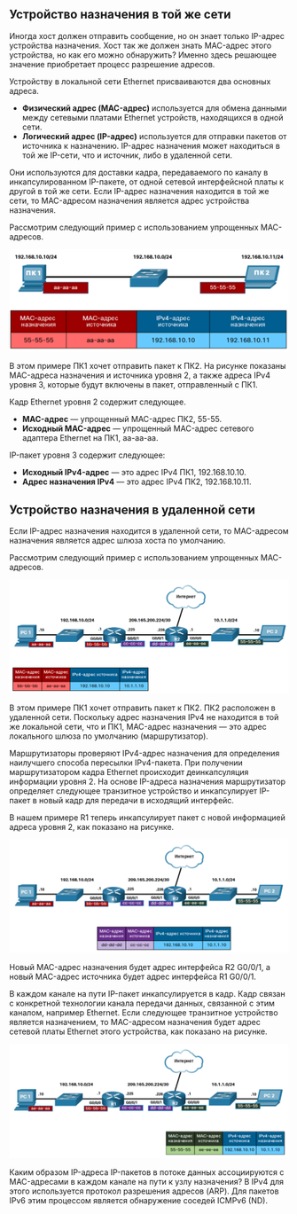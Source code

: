 <!-- verified: agorbachev 03.05.2022 -->

<!-- 9.1.1 -->
## Устройство назначения в той же сети

Иногда хост должен отправить сообщение, но он знает только IP-адрес устройства назначения. Хост так же должен знать MAC-адрес этого устройства, но как его можно обнаружить? Именно здесь решающее значение приобретает процесс разрешение адресов.

Устройству в локальной сети Ethernet присваиваются два основных адреса.

* **Физический адрес (MAC-адрес)** используется для обмена данными между сетевыми платами Ethernet устройств, находящихся в одной сети.
* **Логический адрес (IP-адрес)** используется для отправки пакетов от источника к назначению. IP-адрес назначения может находиться в той же IP-сети, что и источник, либо в удаленной сети.

Они используются для доставки кадра, передаваемого по каналу в инкапсулированном IP-пакете, от одной сетевой интерфейсной платы к другой в той же сети. Если IP-адрес назначения находится в той же сети, то MAC-адресом назначения является адрес устройства назначения.

Рассмотрим следующий пример с использованием упрощенных  MAC-адресов.

![](./assets/9.1.1.png)


В этом примере ПК1 хочет отправить пакет к ПК2. На рисунке показаны MAC-адреса назначения и источника уровня 2, а также адреса IPv4 уровня 3, которые будут включены в пакет, отправленный с ПК1.

Кадр Ethernet уровня 2 содержит следующее.

* **MAC-адрес** — упрощенный MAC-адрес ПК2, 55-55.
* **Исходный MAC-адрес** — упрощенный MAC-адрес сетевого адаптера Ethernet на ПК1, aa-aa-aa.

IP-пакет уровня 3 содержит следующее:

* **Исходный IPv4-адрес** — это адрес IPv4 ПК1, 192.168.10.10.
* **Адрес назначения IPv4** — это адрес IPv4 ПК2, 192.168.10.11.

<!-- 9.1.2 -->
## Устройство назначения в удаленной сети

Если IP-адрес назначения находится в удаленной сети, то MAC-адресом назначения является адрес шлюза хоста по умолчанию.

Рассмотрим следующий пример с использованием упрощенных MAC-адресов.

![](./assets/9.1.2-1.png)


В этом примере ПК1 хочет отправить пакет к ПК2. ПК2 расположен в удаленной сети. Поскольку адрес назначения IPv4 не находится в той же локальной сети, что и ПК1, MAC-адрес назначения — это адрес локального шлюза по умолчанию (маршрутизатор).

Маршрутизаторы проверяют IPv4-адрес назначения для определения наилучшего способа пересылки IPv4-пакета. При получении маршрутизатором кадра Ethernet происходит деинкапсуляция информации уровня 2. На основе IP-адреса назначения маршрутизатор определяет следующее транзитное устройство и инкапсулирует IP-пакет в новый кадр для передачи в исходящий интерфейс.

В нашем примере R1 теперь инкапсулирует пакет с новой информацией адреса уровня 2, как показано на рисунке.

![](./assets/9.1.2-2.png)


Новый MAC-адрес назначения будет адрес интерфейса R2 G0/0/1, а новый MAC-адрес источника будет адрес интерфейса R1 G0/0/1.

В каждом канале на пути IP-пакет инкапсулируется в кадр. Кадр связан с конкретной  технологии канала передачи данных, связанной с этим каналом, например Ethernet. Если следующее транзитное устройство является назначением, то MAC-адресом назначения будет адрес сетевой платы Ethernet этого устройства, как показано на рисунке.

![](./assets/9.1.2-3.png)


Каким образом IP-адреса IP-пакетов в потоке данных ассоциируются с MAC-адресами в каждом канале на пути к узлу назначения? В IPv4 для этого используется протокол разрешения адресов (ARP). Для пакетов IPv6 этим процессом является обнаружение соседей ICMPv6 (ND).

<!-- 9.1.4 -->
<!-- quiz -->

